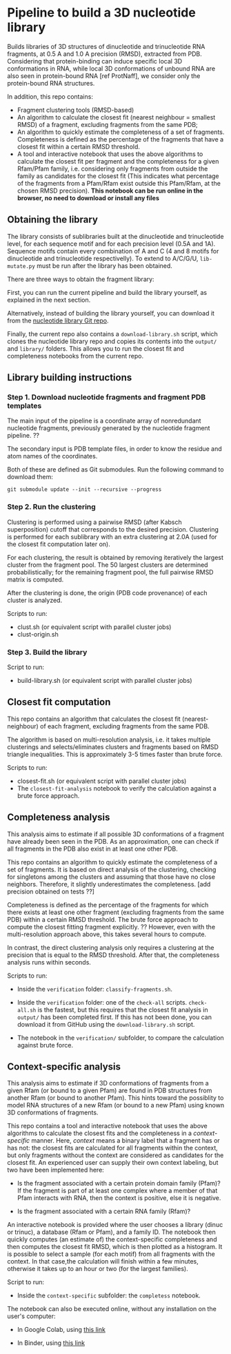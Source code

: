# Pipeline to build a 3D nucleotide library

Builds libraries of 3D structures of dinucleotide and trinucleotide RNA fragments, at 0.5 A and 1.0 A precision (RMSD), extracted from PDB.
Considering that protein-binding can induce specific local 3D conformations in RNA, while local 3D conformations of unbound RNA are also seen in protein-bound RNA [ref ProtNaff], we consider only the protein-bound RNA structures.

In addition, this repo contains:

- Fragment clustering tools (RMSD-based)
- An algorithm to calculate the closest fit (nearest neighbour = smallest RMSD) of a fragment, excluding fragments from the same PDB;
- An algorithm to quickly estimate the completeness of a set of fragments. Completeness is defined as the percentage of the fragments that have a closest fit within a certain RMSD threshold.
- A tool and interactive notebook that uses the above algorithms to calculate the closest fit per fragment and the completeness for a given Rfam/Pfam family, i.e. considering only fragments from outside the family as candidates for the closest fit (This indicates what percentage of the fragments from a Pfam/Rfam exist outside this Pfam/Rfam, at the chosen RMSD precision). **This notebook can be run online in the browser, no need to download or install any files**

## Obtaining the library

The library consists of sublibraries built at the dinucleotide and trinucleotide level, for each sequence motif and for each precision level (0.5A and 1A). Sequence motifs contain every combination of A and C (4 and 8 motifs for dinucleotide and trinucleotide respectivelly). To extend to A/C/G/U, `lib-mutate.py` must be run after the library has been obtained.

There are three ways to obtain the fragment library:

First, you can run the current pipeline and build the library yourself, as explained in the next section.

Alternatively, instead of building the library yourself, you can download it from the [nucleotide library Git repo](https://github.com/sjdv1982/nucleotide-library).

Finally, the current repo also contains a `download-library.sh` script, which clones the nucleotide library repo and copies its contents into the `output/` and `library/` folders. This allows you to run the closest fit and completeness notebooks from the current repo.

## Library building instructions

### Step 1. Download nucleotide fragments and fragment PDB templates

The main input of the pipeline is a coordinate array of nonredundant nucleotide fragments, previously generated by the nucleotide fragment pipeline. ??

The secondary input is PDB template files, in order to know the residue and atom names of the coordinates.

Both of these are defined as Git submodules. Run the following command to download them:

`git submodule update --init --recursive --progress`

### Step 2. Run the clustering

Clustering is performed using a pairwise RMSD (after Kabsch superposition) cutoff that corresponds to the desired precision. Clustering is performed for each sublibrary with an extra clustering at 2.0A (used for the closest fit computation later on).

For each clustering, the result is obtained by removing iteratively the largest cluster from the fragment pool. The 50 largest clusters are determined probabilistically; for the remaining fragment pool, the full pairwise RMSD matrix is computed.

After the clustering is done, the origin (PDB code provenance) of each cluster is analyzed.

Scripts to run:

- clust.sh (or equivalent script with parallel cluster jobs)
- clust-origin.sh

### Step 3. Build the library

Script to run:

- build-library.sh (or equivalent script with parallel cluster jobs)

## Closest fit computation

This repo contains an algorithm that calculates the closest fit (nearest-neighbour) of each fragment, excluding fragments from the same PDB.

The algorithm is based on multi-resolution analysis, i.e. it takes multiple clusterings and selects/eliminates clusters and fragments based on RMSD triangle inequalities. This is approximately 3-5 times faster than brute force.

Scripts to run:

- closest-fit.sh (or equivalent script with parallel cluster jobs)
- The `closest-fit-analysis` notebook to verify the calculation against a brute force approach.

## Completeness analysis

This analysis aims to estimate if all possible 3D conformations of a fragment have already been seen in the PDB. As an approximation, one can check if all fragments in the PDB also exist in at least one other PDB. 

This repo contains an algorithm to quickly estimate the completeness of a set of fragments. It is based on direct analysis of the clustering, checking for singletons among the clusters and assuming that those have no close neighbors. Therefore, it slightly underestimates the completeness. [add precision obtained on tests ??]

Completeness is defined as the percentage of the fragments for which there exists at least one other fragment (excluding fragments from the same PDB) within a certain RMSD threshold. The brute force approach to compute the closest fitting fragment explicitly. ??  However, even with the multi-resolution approach above, this takes several hours to compute.

In contrast, the direct clustering analysis only requires a clustering at the precision that is equal to the RMSD threshold. After that, the completeness analysis runs within seconds.

Scripts to run:

- Inside the `verification` folder: `classify-fragments.sh`.

- Inside the `verification` folder: one of the `check-all` scripts. `check-all.sh` is the fastest, but this requires that the closest fit analysis in `output/` has been completed first. If this has not been done, you can download it from GitHub using the `download-library.sh` script.
- The notebook in the `verification/` subfolder, to compare the calculation against brute force.

## Context-specific analysis

This analysis aims to estimate if 3D conformations of fragments from a given Rfam (or bound to a given Pfam) are found in PDB structures from another Rfam (or bound to another Pfam). This hints toward the possiblity to model RNA structures of a new Rfam (or bound to a new Pfam) using known 3D conformations of fragments.

This repo contains a tool and interactive notebook that uses the above algorithms to calculate the closest fits and the completeness in a *context-specific* manner. Here, *context* means a binary label that a fragment has or has not: the closest fits are calculated for all fragments within the context, but only fragments without the context are considered as candidates for the closest fit.
An experienced user can supply their own context labeling, but two have been implemented here:

- Is the fragment associated with a certain protein domain family (Pfam)? If the fragment is part of at least one complex where a member of that Pfam interacts with RNA, then the context is positive, else it is negative.
  
- Is the fragment associated with a certain RNA family (Rfam)?

An interactive notebook is provided where the user chooses a library (dinuc or trinuc), a database (Rfam or Pfam), and a family ID. The notebook then quickly computes (an estimate of) the context-specific completeness and then computes the closest fit RMSD, which is then plotted as a histogram. It is possible to select a sample (for each motif) from all fragments with the context. In that case,the calculation will finish within a few minutes, otherwise it takes up to an hour or two (for the largest families).

Script to run:

- Inside the `context-specific` subfolder: the `completess` notebook.

The notebook can also be executed online, without any installation on the user's computer:

- In Google Colab, using [this link](https://colab.research.google.com/github/sjdv1982/nucleotide-build-library/blob/main/context-specific/completeness.ipynb)

- In Binder, using [this link](https://mybinder.org/v2/gh/sjdv1982/nucleotide-build-library/HEAD?urlpath=%2Fdoc%2Ftree%2Fcontext-specific%2Fcompleteness.ipynb)
